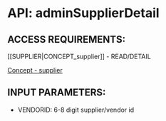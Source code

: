 # API: adminSupplierDetail


## ACCESS REQUIREMENTS: ##
[[SUPPLIER|CONCEPT_supplier]] - READ/DETAIL




[Concept - supplier](concept_supplier)

## INPUT PARAMETERS: ##
  * VENDORID: 6-8 digit supplier/vendor id
